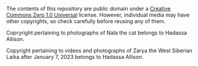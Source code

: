 The contents of this repository  are public domain under a [Creative Commons Zero 1.0 Universal](https://creativecommons.org/publicdomain/zero/1.0/) license.
However, individual media may have other copyrights, so check carefully before reusing any of them.

Copryright pertaining to photographs of Nala the cat belongs to Hadassa Allison.

Copyright pertaining to videos and photographs of Zarya the West Siberian Laika after January 7, 2023 belongs to Hadassa Allison.
